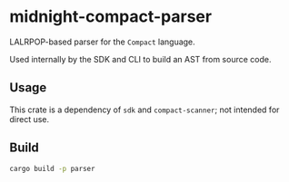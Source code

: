  # midnight-compact-parser

 LALRPOP-based parser for the `Compact` language.

 Used internally by the SDK and CLI to build an AST from source code.

 ## Usage

 This crate is a dependency of `sdk` and `compact-scanner`; not intended for direct use.

 ## Build

 ```sh
 cargo build -p parser
 ```